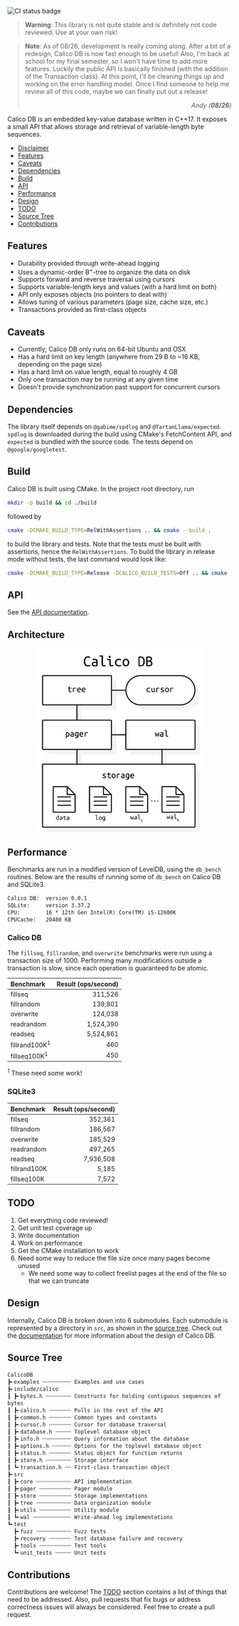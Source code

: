![CI status badge](https://github.com/andy-byers/CalicoDB/actions/workflows/actions.yml/badge.svg)

> **Warning**: This library is not quite stable and is definitely not code reviewed. 
> Use at your own risk!

> **Note**: As of 08/26, development is really coming along.
> After a bit of a redesign, Calico DB is now fast enough to be useful!
> Also, I'm back at school for my final semester, so I won't have time to add more features.
> Luckily the public API is basically finished (with the addition of the Transaction class).
> At this point, I'll be cleaning things up and working on the error handling model.
> Once I find someone to help me review all of this code, maybe we can finally put out a release!
> <p align="right"><i>Andy (<b>08/26</b>)</i></p>

Calico DB is an embedded key-value database written in C++17.
It exposes a small API that allows storage and retrieval of variable-length byte sequences.

+ [Disclaimer](#disclaimer)
+ [Features](#features)
+ [Caveats](#caveats)
+ [Dependencies](#dependencies)
+ [Build](#build)
+ [API](#api)
+ [Performance](#performance)
+ [Design](#design)
+ [TODO](#todo)
+ [Source Tree](#source-tree)
+ [Contributions](#contributions)

## Features
+ Durability provided through write-ahead logging
+ Uses a dynamic-order B<sup>+</sup>-tree to organize the data on disk
+ Supports forward and reverse traversal using cursors
+ Supports variable-length keys and values (with a hard limit on both)
+ API only exposes objects (no pointers to deal with)
+ Allows tuning of various parameters (page size, cache size, etc.)
+ Transactions provided as first-class objects

## Caveats
+ Currently, Calico DB only runs on 64-bit Ubuntu and OSX
+ Has a hard limit on key length (anywhere from 29 B to ~16 KB, depending on the page size)
+ Has a hard limit on value length, equal to roughly 4 GB
+ Only one transaction may be running at any given time
+ Doesn't provide synchronization past support for concurrent cursors

## Dependencies
The library itself depends on `@gabime/spdlog` and `@TartanLlama/expected`.
`spdlog` is downloaded during the build using CMake's FetchContent API, and `expected` is bundled with the source code.
The tests depend on `@google/googletest`.

## Build
Calico DB is built using CMake.
In the project root directory, run
```bash
mkdir -p build && cd ./build
```

followed by
```bash
cmake -DCMAKE_BUILD_TYPE=RelWithAssertions .. && cmake --build .
```

to build the library and tests.
Note that the tests must be built with assertions, hence the `RelWithAssertions`.
To build the library in release mode without tests, the last command would look like:
```bash
cmake -DCMAKE_BUILD_TYPE=Release -DCALICO_BUILD_TESTS=Off .. && cmake --build .
```

## API
See the [API documentation](doc/api.md).

## Architecture

<p align="center">
   <img src="./doc/architecture.png" width="75%" />
</p>

## Performance
Benchmarks are run in a modified version of LevelDB, using the `db_bench` routines.
Below are the results of running some of `db_bench` on Calico DB and SQLite3.

```
Calico DB:  version 0.0.1
SQLite:     version 3.37.2
CPU:        16 * 12th Gen Intel(R) Core(TM) i5-12600K
CPUCache:   20480 KB
```

### Calico DB
The `fillseq`, `fillrandom`, and `overwrite` benchmarks were run using a transaction size of 1000.
Performing many modifications outside a transaction is slow, since each operation is guaranteed to be atomic.

| Benchmark                | Result (ops/second) |
|:-------------------------|--------------------:|
| fillseq                  |             311,526 |
| fillrandom               |             139,801 |
| overwrite                |             124,038 |
| readrandom               |           1,524,390 |
| readseq                  |           5,524,861 |
| fillrand100K<sup>1</sup> |                 460 |
| fillseq100K<sup>1</sup>  |                 450 |

<sup>1</sup> These need some work!

### SQLite3
| Benchmark    | Result (ops/second) |
|:-------------|--------------------:|
| fillseq      |             352,361 |
| fillrandom   |             186,567 |
| overwrite    |             185,529 |
| readrandom   |             497,265 |
| readseq      |           7,936,508 |
| fillrand100K |               5,185 |
| fillseq100K  |               7,572 |

## TODO
1. Get everything code reviewed!
2. Get unit test coverage up
3. Write documentation
4. Work on performance
5. Get the CMake installation to work
6. Need some way to reduce the file size once many pages become unused
    + We need some way to collect freelist pages at the end of the file so that we can truncate

## Design
Internally, Calico DB is broken down into 6 submodules.
Each submodule is represented by a directory in `src`, as shown in the [source tree](#source-tree).
Check out the [documentation](./doc) for more information about the design of Calico DB.

## Source Tree
```
CalicoDB
┣╸examples ┄┄┄┄┄┄┄┄┄ Examples and use cases
┣╸include/calico
┃ ┣╸bytes.h ┄┄┄┄┄┄┄┄ Constructs for holding contiguous sequences of bytes
┃ ┣╸calico.h ┄┄┄┄┄┄┄ Pulls in the rest of the API
┃ ┣╸common.h ┄┄┄┄┄┄┄ Common types and constants
┃ ┣╸cursor.h ┄┄┄┄┄┄┄ Cursor for database traversal
┃ ┣╸database.h ┄┄┄┄┄ Toplevel database object
┃ ┣╸info.h ┄┄┄┄┄┄┄┄┄ Query information about the database
┃ ┣╸options.h ┄┄┄┄┄┄ Options for the toplevel database object
┃ ┣╸status.h ┄┄┄┄┄┄┄ Status object for function returns
┃ ┣╸store.h ┄┄┄┄┄┄┄┄ Storage interface
┃ ┗╸transaction.h ┄┄ First-class transaction object
┣╸src
┃ ┣╸core ┄┄┄┄┄┄┄┄┄┄┄ API implementation
┃ ┣╸pager ┄┄┄┄┄┄┄┄┄┄ Pager module
┃ ┣╸store ┄┄┄┄┄┄┄┄┄┄ Storage implementations
┃ ┣╸tree ┄┄┄┄┄┄┄┄┄┄┄ Data organization module
┃ ┣╸utils ┄┄┄┄┄┄┄┄┄┄ Utility module
┃ ┗╸wal ┄┄┄┄┄┄┄┄┄┄┄┄ Write-ahead log implementations
┗╸test
  ┣╸fuzz ┄┄┄┄┄┄┄┄┄┄┄ Fuzz tests
  ┣╸recovery ┄┄┄┄┄┄┄ Test database failure and recovery
  ┣╸tools ┄┄┄┄┄┄┄┄┄┄ Test tools
  ┗╸unit_tests ┄┄┄┄┄ Unit tests
```

## Contributions
Contributions are welcome!
The [TODO](#todo) section contains a list of things that need to be addressed.
Also, pull requests that fix bugs or address correctness issues will always be considered.
Feel free to create a pull request.


